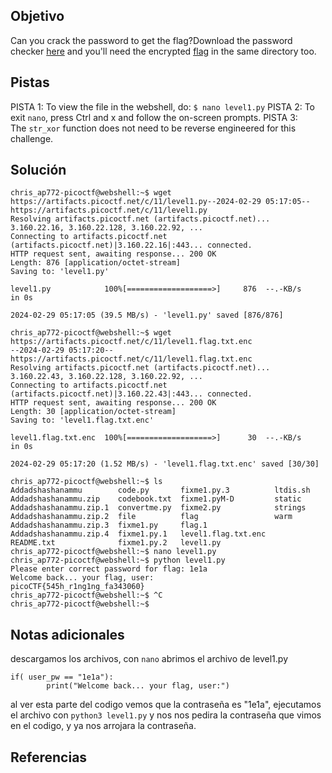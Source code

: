## Objetivo
Can you crack the password to get the flag?Download the password checker [here](https://artifacts.picoctf.net/c/11/level1.py) and you'll need the encrypted [flag](https://artifacts.picoctf.net/c/11/level1.flag.txt.enc) in the same directory too.
## Pistas
PISTA 1:
To view the file in the webshell, do: `$ nano level1.py`
PISTA 2:
To exit `nano`, press Ctrl and x and follow the on-screen prompts.
PISTA 3:
The `str_xor` function does not need to be reverse engineered for this challenge.
## Solución
```
chris_ap772-picoctf@webshell:~$ wget https://artifacts.picoctf.net/c/11/level1.py--2024-02-29 05:17:05--  https://artifacts.picoctf.net/c/11/level1.py
Resolving artifacts.picoctf.net (artifacts.picoctf.net)... 3.160.22.16, 3.160.22.128, 3.160.22.92, ...
Connecting to artifacts.picoctf.net (artifacts.picoctf.net)|3.160.22.16|:443... connected.
HTTP request sent, awaiting response... 200 OK
Length: 876 [application/octet-stream]
Saving to: 'level1.py'

level1.py            100%[===================>]     876  --.-KB/s    in 0s      

2024-02-29 05:17:05 (39.5 MB/s) - 'level1.py' saved [876/876]

chris_ap772-picoctf@webshell:~$ wget https://artifacts.picoctf.net/c/11/level1.flag.txt.enc
--2024-02-29 05:17:20--  https://artifacts.picoctf.net/c/11/level1.flag.txt.enc
Resolving artifacts.picoctf.net (artifacts.picoctf.net)... 3.160.22.43, 3.160.22.128, 3.160.22.92, ...
Connecting to artifacts.picoctf.net (artifacts.picoctf.net)|3.160.22.43|:443... connected.
HTTP request sent, awaiting response... 200 OK
Length: 30 [application/octet-stream]
Saving to: 'level1.flag.txt.enc'

level1.flag.txt.enc  100%[===================>]      30  --.-KB/s    in 0s      

2024-02-29 05:17:20 (1.52 MB/s) - 'level1.flag.txt.enc' saved [30/30]

chris_ap772-picoctf@webshell:~$ ls
Addadshashanammu        code.py       fixme1.py.3          ltdis.sh
Addadshashanammu.zip    codebook.txt  fixme1.pyM-D         static
Addadshashanammu.zip.1  convertme.py  fixme2.py            strings
Addadshashanammu.zip.2  file          flag                 warm
Addadshashanammu.zip.3  fixme1.py     flag.1
Addadshashanammu.zip.4  fixme1.py.1   level1.flag.txt.enc
README.txt              fixme1.py.2   level1.py
chris_ap772-picoctf@webshell:~$ nano level1.py
chris_ap772-picoctf@webshell:~$ python level1.py 
Please enter correct password for flag: 1e1a
Welcome back... your flag, user:
picoCTF{545h_r1ng1ng_fa343060}
chris_ap772-picoctf@webshell:~$ ^C
chris_ap772-picoctf@webshell:~$ 
```
## Notas adicionales

descargamos los archivos, con ``nano`` abrimos el archivo de level1.py
```
if( user_pw == "1e1a"):
        print("Welcome back... your flag, user:")
```
al ver esta parte del codigo vemos que la contraseña es "1e1a", ejecutamos el archivo con ``python3 level1.py`` y nos nos pedira la contraseña que vimos en el codigo, y ya nos arrojara la contraseña.
## Referencias
